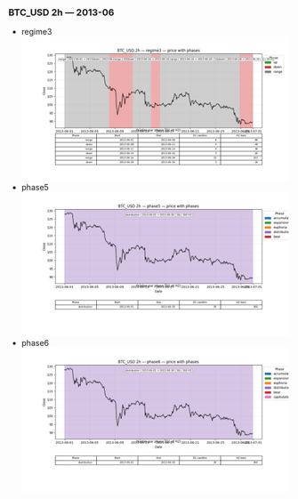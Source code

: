 ### BTC_USD 2h — 2013-06

- regime3
![BTC_USD_2h_regime3_2013-06_phase_price.png](outputs/fourier/phase_monthly/BTC_USD/2h/2013/2013-06/BTC_USD_2h_regime3_2013-06_phase_price.png)
- phase5
![BTC_USD_2h_phase5_2013-06_phase_price.png](outputs/fourier/phase_monthly/BTC_USD/2h/2013/2013-06/BTC_USD_2h_phase5_2013-06_phase_price.png)
- phase6
![BTC_USD_2h_phase6_2013-06_phase_price.png](outputs/fourier/phase_monthly/BTC_USD/2h/2013/2013-06/BTC_USD_2h_phase6_2013-06_phase_price.png)